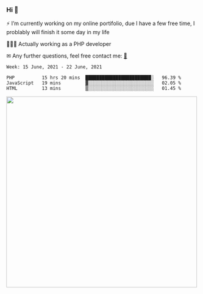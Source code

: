 ### Hi 👋

⚡ I’m currently working on my online portifolio, due I have a few free time, I problably will finish it some day in my life

👨🏽‍💻 Actually working as a PHP developer

✉ Any further questions, feel free contact me: <a href="mailto:contato@gustavocruz.dev.br"> 📩 </a>


<!--START_SECTION:waka-->
```text
Week: 15 June, 2021 - 22 June, 2021

PHP          15 hrs 20 mins  ████████████████████████░   96.39 % 
JavaScript   19 mins         ▓░░░░░░░░░░░░░░░░░░░░░░░░   02.05 % 
HTML         13 mins         ▒░░░░░░░░░░░░░░░░░░░░░░░░   01.45 % 
```
<!--END_SECTION:waka-->

<!--[![time tracker](https://wakatime.com/badge/github/Gusttavohsc/gusttavohsc.svg)](https://wakatime.com/badge/github/Gusttavohsc/gusttavohsc) -->
<a href="https://wakatime.com"><img src="https://wakatime.com/share/@gusttavohsc/ac0aff10-528e-4ee7-a951-706173a8130f.png" width="500px"/></a>

<!--
**Gusttavohsc/gusttavohsc** is a ✨ _special_ ✨ repository because its `README.md` (this file) appears on your GitHub profile.

Here are some ideas to get you started:

🔭 I’m currently working on my online portifolio, due I have a few free time, I problably will finish it until january
🌱 I’m currently learning Front-end
- 👯 I’m looking to collaborate on ...
- 🤔 I’m looking for help with ...
- 💬 Ask me about ...
- 📫 How to reach me: ...
- 😄 Pronouns: ...
- ⚡ Fun fact: ...
-->
